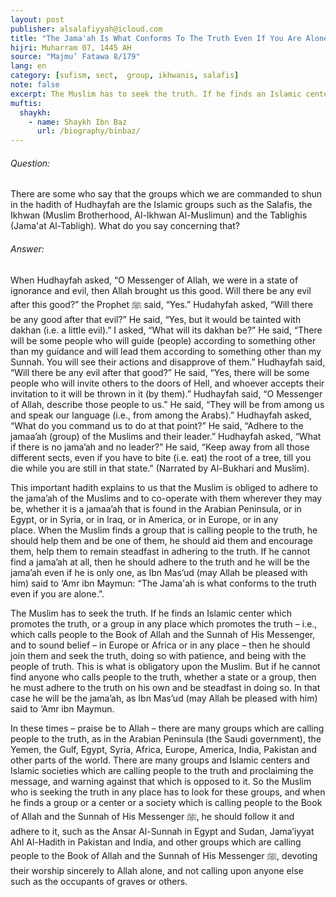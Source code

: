 ```yaml
---
layout: post
publisher: alsalafiyyah@icloud.com
title: "The Jama'ah Is What Conforms To The Truth Even If You Are Alone"
hijri: Muharram 07, 1445 AH
source: "Majmu’ Fatawa 8/179"
lang: en
category: [sufism, sect,  group, ikhwanis, salafis]
note: false
excerpt: The Muslim has to seek the truth. If he finds an Islamic center which promotes the truth, or a group in any place which promotes the truth.
muftis:
  shaykh: 
    - name: Shaykh Ibn Baz
      url: /biography/binbaz/
--- 
```


###### Question: 

There are some who say that the groups which we are commanded to shun in the hadith of Hudhayfah are the Islamic groups such as the Salafis, the Ikhwan (Muslim Brotherhood, Al-Ikhwan Al-Muslimun) and the Tablighis (Jama'at Al-Tabligh). What do you say concerning that?

###### Answer: 

When Hudhayfah asked, “O Messenger of Allah, we were in a state of ignorance and evil, then Allah brought us this good. Will there be any evil after this good?” the Prophet ﷺ said, “Yes.” Hudahyfah asked, “Will there be any good after that evil?” He said, “Yes, but it would be tainted with dakhan (i.e. a little evil).” I asked, “What will its dakhan be?” He said, “There will be some people who will guide (people) according to something other than my guidance and will lead them according to something other than my Sunnah. You will see their actions and disapprove of them.” Hudhayfah said, “Will there be any evil after that good?” He said, “Yes, there will be some people who will invite others to the doors of Hell, and whoever accepts their invitation to it will be thrown in it (by them).” Hudhayfah said, “O Messenger of Allah, describe those people to us.” He said, “They will be from among us and speak our language (i.e., from among the Arabs).” Hudhayfah asked, “What do you command us to do at that point?” He said, “Adhere to the jamaa’ah (group) of the Muslims and their leader.” Hudhayfah asked, “What if there is no jama’ah and no leader?” He said, “Keep away from all those different sects, even if you have to bite (i.e. eat) the root of a tree, till you die while you are still in that state.” (Narrated by Al-Bukhari and Muslim). 

This important hadith explains to us that the Muslim is obliged to adhere to the jama’ah of the Muslims and to co-operate with them wherever they may be, whether it is a jamaa’ah that is found in the Arabian Peninsula, or in Egypt, or in Syria, or in Iraq, or in America, or in Europe, or in any place. When the Muslim finds a group that is calling people to the truth, he should help them and be one of them, he should aid them and encourage them, help them to remain steadfast in adhering to the truth. If he cannot find a jama’ah at all, then he should adhere to the truth and he will be the jama’ah even if he is only one, as Ibn Mas’ud (may Allah be pleased with him) said to ‘Amr ibn Maymun: “The Jama'ah is what conforms to the truth even if you are alone.”. 

The Muslim has to seek the truth. If he finds an Islamic center which promotes the truth, or a group in any place which promotes the truth – i.e., which calls people to the Book of Allah and the Sunnah of His Messenger, and to sound belief – in Europe or Africa or in any place – then he should join them and seek the truth, doing so with patience, and being with the people of truth. This is what is obligatory upon the Muslim. But if he cannot find anyone who calls people to the truth, whether a state or a group, then he must adhere to the truth on his own and be steadfast in doing so. In that case he will be the jama’ah, as Ibn Mas’ud (may Allah be pleased with him) said to ‘Amr ibn Maymun. 

In these times – praise be to Allah – there are many groups which are calling people to the truth, as in the Arabian Peninsula (the Saudi government), the Yemen, the Gulf, Egypt, Syria, Africa, Europe, America, India, Pakistan and other parts of the world. There are many groups and Islamic centers and Islamic societies which are calling people to the truth and proclaiming the message, and warning against that which is opposed to it. So the Muslim who is seeking the truth in any place has to look for these groups, and when he finds a group or a center or a society which is calling people to the Book of Allah and the Sunnah of His Messenger ﷺ, he should follow it and adhere to it, such as the Ansar Al-Sunnah in Egypt and Sudan, Jama’iyyat Ahl Al-Hadith in Pakistan and India, and other groups which are calling people to the Book of Allah and the Sunnah of His Messenger ﷺ, devoting their worship sincerely to Allah alone, and not calling upon anyone else such as the occupants of graves or others.
